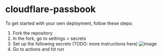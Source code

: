 # cloudflare-passbook

To get started with your own deployment, follow these steps:

1. Fork the repository
2. In the fork, go to settings > secrets
3. Set up the following secrets (TODO: more instructions here)
![image](https://user-images.githubusercontent.com/6671020/151858904-2017fa78-8d00-4ecb-a5a8-aa2802b25613.png)
4. Go to actions and hit run
